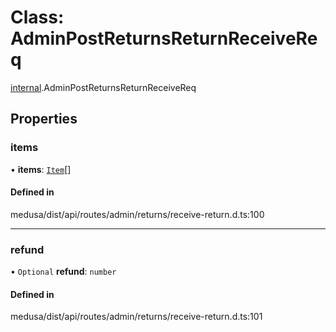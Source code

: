 # Class: AdminPostReturnsReturnReceiveReq

[internal](../modules/internal-24.md).AdminPostReturnsReturnReceiveReq

## Properties

### items

• **items**: [`Item`](internal-24.Item.md)[]

#### Defined in

medusa/dist/api/routes/admin/returns/receive-return.d.ts:100

___

### refund

• `Optional` **refund**: `number`

#### Defined in

medusa/dist/api/routes/admin/returns/receive-return.d.ts:101
